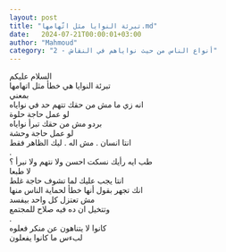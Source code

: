 ```yaml
---
layout: post
title: "تبرئة النوايا مثل اتّهامها.md"
date:   2024-07-21T00:00:01+03:00
author: "Mahmoud"
category: "2 - أنواع الناس من حيث نواياهم في النقاش"
---
```

السلام عليكم\
تبرئة النوايا هي خطأ مثل اتهامها\
بمعني\
انه زي ما مش من حقك تتهم حد في نواياه\
لو عمل حاجة حلوة\
بردو مش من حقك تبرأ نواياه\
لو عمل حاجة وحشة\
انتا انسان . مش اله . ليك الظاهر فقط\
.\
طب ايه رأيك نسكت احسن ولا نتهم ولا نبرأ ؟\
لا طبعا\
انتا يجب عليك لما تشوف حاجة غلط\
انك تجهر بقول أنها خطأ لحماية الناس منها\
مش تعتزل كل واحد بيفسد\
وتتخيل ان ده فيه صلاح للمجتمع\
.\
كانوا لا يتناهون عن منكر فعلوه\
لبءس ما كانوا يفعلون
